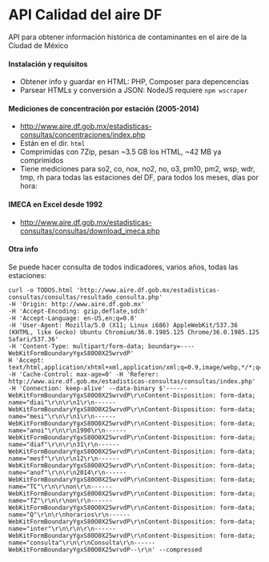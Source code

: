 API Calidad del aire DF
===========

API para obtener información histórica de contaminantes en el aire de la Ciudad de México

#### Instalación y requisitos

- Obtener info y guardar en HTML: PHP, Composer para depencencias
- Parsear HTMLs y conversión a JSON: NodeJS requiere ```npm wscraper```

#### Mediciones de concentración por estación (2005-2014)

- http://www.aire.df.gob.mx/estadisticas-consultas/concentraciones/index.php
- Están en el dir. ```html```
- Comprimidas con 7Zip, pesan ~3.5 GB los HTML, ~42 MB ya comprimidos
- Tiene mediciones para so2, co, nox, no2, no, o3, pm10, pm2, wsp, wdr, tmp, rh para todas las estaciones del DF, para todos los meses, días por hora:

#### IMECA en Excel desde 1992

- http://www.aire.df.gob.mx/estadisticas-consultas/consultas/download_imeca.php

#### Otra info

Se puede hacer consulta de todos indicadores, varios años, todas las estaciones:

```
curl -o TODOS.html 'http://www.aire.df.gob.mx/estadisticas-consultas/consultas/resultado_consulta.php'
-H 'Origin: http://www.aire.df.gob.mx'
-H 'Accept-Encoding: gzip,deflate,sdch'
-H 'Accept-Language: en-US,en;q=0.8'
-H 'User-Agent: Mozilla/5.0 (X11; Linux i686) AppleWebKit/537.36 (KHTML, like Gecko) Ubuntu Chromium/36.0.1985.125 Chrome/36.0.1985.125 Safari/537.36'
-H 'Content-Type: multipart/form-data; boundary=----WebKitFormBoundaryYgxS80O0X25wrvdP'
H 'Accept: text/html,application/xhtml+xml,application/xml;q=0.9,image/webp,*/*;q=0.8'
-H 'Cache-Control: max-age=0' -H 'Referer: http://www.aire.df.gob.mx/estadisticas-consultas/consultas/index.php'
-H 'Connection: keep-alive' --data-binary $'------WebKitFormBoundaryYgxS80O0X25wrvdP\r\nContent-Disposition: form-data; name="diai"\r\n\r\n1\r\n------WebKitFormBoundaryYgxS80O0X25wrvdP\r\nContent-Disposition: form-data; name="mesi"\r\n\r\n1\r\n------WebKitFormBoundaryYgxS80O0X25wrvdP\r\nContent-Disposition: form-data; name="anoi"\r\n\r\n1990\r\n------WebKitFormBoundaryYgxS80O0X25wrvdP\r\nContent-Disposition: form-data; name="diaf"\r\n\r\n31\r\n------WebKitFormBoundaryYgxS80O0X25wrvdP\r\nContent-Disposition: form-data; name="mesf"\r\n\r\n12\r\n------WebKitFormBoundaryYgxS80O0X25wrvdP\r\nContent-Disposition: form-data; name="anof"\r\n\r\n2014\r\n------WebKitFormBoundaryYgxS80O0X25wrvdP\r\nContent-Disposition: form-data; name="TC"\r\n\r\non\r\n------WebKitFormBoundaryYgxS80O0X25wrvdP\r\nContent-Disposition: form-data; name="TZ"\r\n\r\non\r\n------WebKitFormBoundaryYgxS80O0X25wrvdP\r\nContent-Disposition: form-data; name="Q"\r\n\r\nhorarios\r\n------WebKitFormBoundaryYgxS80O0X25wrvdP\r\nContent-Disposition: form-data; name="inter"\r\n\r\n\r\n------WebKitFormBoundaryYgxS80O0X25wrvdP\r\nContent-Disposition: form-data; name="consulta"\r\n\r\nConsulta\r\n------WebKitFormBoundaryYgxS80O0X25wrvdP--\r\n' --compressed
```
